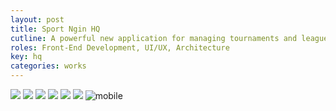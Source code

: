 ```yaml
---
layout: post
title: Sport Ngin HQ
cutline: A powerful new application for managing tournaments and leagues.
roles: Front-End Development, UI/UX, Architecture
key: hq
categories: works
---
```


![](/images/works/hq/1.png)
![](/images/works/hq/2.png)
![](/images/works/hq/3.png)
![](/images/works/hq/4.png)
![](/images/works/hq/5.png)
![](/images/works/hq/9.png)
![](/images/works/hq/mobile.png "mobile")
